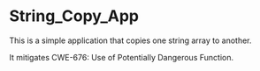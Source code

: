 # String_Copy_App

This is a simple application that copies one string array to another.

It mitigates CWE-676: Use of Potentially Dangerous Function.
